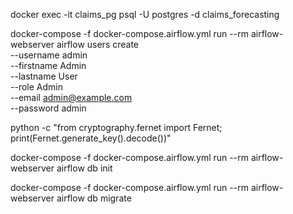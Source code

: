 docker exec -it claims_pg psql -U postgres -d claims_forecasting

docker-compose -f docker-compose.airflow.yml run --rm airflow-webserver airflow users create \
 --username admin \
 --firstname Admin \
 --lastname User \
 --role Admin \
 --email admin@example.com \
 --password admin

python -c "from cryptography.fernet import Fernet; print(Fernet.generate_key().decode())"

docker-compose -f docker-compose.airflow.yml run --rm airflow-webserver airflow db init

docker-compose -f docker-compose.airflow.yml run --rm airflow-webserver airflow db migrate
